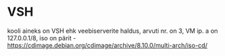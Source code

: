 # VSH
kooli aineks on VSH ehk veebiserverite haldus, 
arvuti nr. on 3, 
VM ip. a on 127.0.0.1/8, 
iso on pärit - https://cdimage.debian.org/cdimage/archive/8.10.0/multi-arch/iso-cd/

